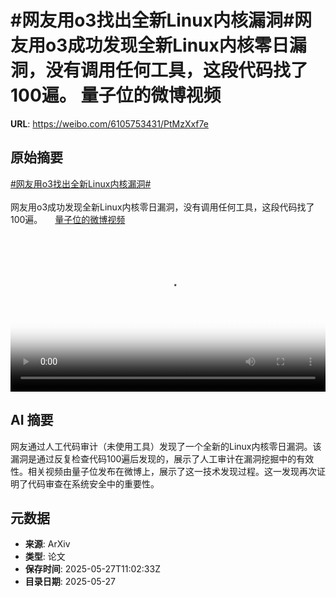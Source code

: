 # #网友用o3找出全新Linux内核漏洞#网友用o3成功发现全新Linux内核零日漏洞，没有调用任何工具，这段代码找了100遍。 量子位的微博视频

**URL**: https://weibo.com/6105753431/PtMzXxf7e

## 原始摘要

<a href="https://m.weibo.cn/search?containerid=231522type%3D1%26t%3D10%26q%3D%23%E7%BD%91%E5%8F%8B%E7%94%A8o3%E6%89%BE%E5%87%BA%E5%85%A8%E6%96%B0Linux%E5%86%85%E6%A0%B8%E6%BC%8F%E6%B4%9E%23&amp;extparam=%23%E7%BD%91%E5%8F%8B%E7%94%A8o3%E6%89%BE%E5%87%BA%E5%85%A8%E6%96%B0Linux%E5%86%85%E6%A0%B8%E6%BC%8F%E6%B4%9E%23" data-hide=""><span class="surl-text">#网友用o3找出全新Linux内核漏洞#</span></a><br><br>网友用o3成功发现全新Linux内核零日漏洞，没有调用任何工具，这段代码找了100遍。 <a href="https://video.weibo.com/show?fid=1034:5170982076481586" data-hide=""><span class="url-icon"><img style="width: 1rem;height: 1rem" src="https://h5.sinaimg.cn/upload/2015/09/25/3/timeline_card_small_video_default.png" referrerpolicy="no-referrer"></span><span class="surl-text">量子位的微博视频</span></a> <br clear="both"><div style="clear: both"></div><video controls="controls" poster="https://tvax1.sinaimg.cn/orj480/006Fd7o3gy1i1u879sccrj30u01hcaj7.jpg" style="width: 100%"><source src="https://f.video.weibocdn.com/o0/S6x9YVEelx08ozJqqQlq01041200mWTx0E010.mp4?label=mp4_720p&amp;template=720x1280.24.0&amp;ori=0&amp;ps=1CwnkDw1GXwCQx&amp;Expires=1748347077&amp;ssig=z7jXuUXQfc&amp;KID=unistore,video"><source src="https://f.video.weibocdn.com/o0/uTDtq8RPlx08ozJqfwxG01041200dHTk0E010.mp4?label=mp4_hd&amp;template=540x960.24.0&amp;ori=0&amp;ps=1CwnkDw1GXwCQx&amp;Expires=1748347077&amp;ssig=2dlyvdVMv5&amp;KID=unistore,video"><source src="https://f.video.weibocdn.com/o0/owPzPIK9lx08ozJqvkkw0104120075oW0E010.mp4?label=mp4_ld&amp;template=360x640.24.0&amp;ori=0&amp;ps=1CwnkDw1GXwCQx&amp;Expires=1748347077&amp;ssig=iTCSVEubSM&amp;KID=unistore,video"><p>视频无法显示，请前往<a href="https://video.weibo.com/show?fid=1034%3A5170982076481586" target="_blank" rel="noopener noreferrer">微博视频</a>观看。</p></video>

## AI 摘要

网友通过人工代码审计（未使用工具）发现了一个全新的Linux内核零日漏洞。该漏洞是通过反复检查代码100遍后发现的，展示了人工审计在漏洞挖掘中的有效性。相关视频由量子位发布在微博上，展示了这一技术发现过程。这一发现再次证明了代码审查在系统安全中的重要性。

## 元数据

- **来源**: ArXiv
- **类型**: 论文
- **保存时间**: 2025-05-27T11:02:33Z
- **目录日期**: 2025-05-27
